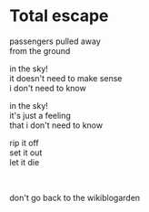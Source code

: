 # Total escape

passengers pulled away\
from the ground

in the sky!\
it doesn't need to make sense\
i don't need to know

in the sky!\
it's just a feeling\
that i don't need to know

rip it off\
set it out\
let it die

<br>

don't go back to the wikiblogarden
